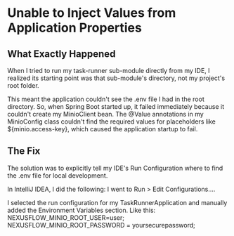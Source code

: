 # Unable to Inject Values from Application Properties

## What Exactly Happened
When I tried to run my task-runner sub-module directly from my IDE, I realized its starting point was that sub-module's directory, not my project's root folder.

This meant the application couldn't see the .env file I had in the root directory. So, when Spring Boot started up, it failed immediately because it couldn't create my MinioClient bean. The @Value annotations in my MinioConfig class couldn't find the required values for placeholders like ${minio.access-key}, which caused the application startup to fail.

## The Fix
The solution was to explicitly tell my IDE's Run Configuration where to find the .env file for local development.

In IntelliJ IDEA, I did the following:
I went to Run > Edit Configurations....

I selected the run configuration for my TaskRunnerApplication and manually added the Environment Variables section.
Like this:
NEXUSFLOW_MINIO_ROOT_USER=user; NEXUSFLOW_MINIO_ROOT_PASSWORD = yoursecurepassword;

```

